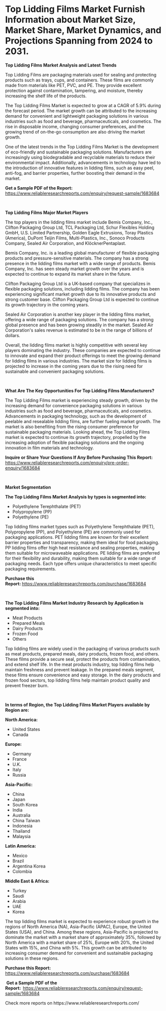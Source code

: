 <p><h1>Top Lidding Films Market Furnish Information about Market Size, Market Share, Market Dynamics, and Projections Spanning from 2024 to 2031.</h1></p><p><strong>Top Lidding Films Market Analysis and Latest Trends</strong></p>
<p><p>Top Lidding Films are packaging materials used for sealing and protecting products such as trays, cups, and containers. These films are commonly made from materials like PET, PVC, and PE. They provide excellent protection against contamination, tampering, and moisture, thereby increasing the shelf life of the products.</p><p>The Top Lidding Films Market is expected to grow at a CAGR of 5.9% during the forecast period. The market growth can be attributed to the increasing demand for convenient and lightweight packaging solutions in various industries such as food and beverage, pharmaceuticals, and cosmetics. The rise in disposable income, changing consumer preferences, and the growing trend of on-the-go consumption are also driving the market growth.</p><p>One of the latest trends in the Top Lidding Films Market is the development of eco-friendly and sustainable packaging solutions. Manufacturers are increasingly using biodegradable and recyclable materials to reduce their environmental impact. Additionally, advancements in technology have led to the introduction of innovative features in lidding films, such as easy peel, anti-fog, and barrier properties, further boosting their demand in the market.</p></p>
<p><strong>Get a Sample PDF of the Report:&nbsp;</strong> <a href="https://www.reliableresearchreports.com/enquiry/request-sample/1683684">https://www.reliableresearchreports.com/enquiry/request-sample/1683684</a></p>
<p>&nbsp;</p>
<p><strong>Top Lidding Films Major Market Players</strong></p>
<p><p>The top players in the lidding films market include Bemis Company, Inc., Clifton Packaging Group Ltd, TCL Packaging Ltd, Schur Flexibles Holding GmbH, U.S. Limited Partnership, Golden Eagle Extrusions, Toray Plastics (America), DuPont Teijin Films, Multi-Plastics, Inc., Sonoco Products Company, Sealed Air Corporation, and KlöcknerPentaplast.</p><p>Bemis Company, Inc. is a leading global manufacturer of flexible packaging products and pressure-sensitive materials. The company has a strong presence in the lidding films market with a wide range of products. Bemis Company, Inc. has seen steady market growth over the years and is expected to continue to expand its market share in the future.</p><p>Clifton Packaging Group Ltd is a UK-based company that specializes in flexible packaging solutions, including lidding films. The company has been experiencing significant market growth due to its innovative products and strong customer base. Clifton Packaging Group Ltd is expected to continue its growth trajectory in the coming years.</p><p>Sealed Air Corporation is another key player in the lidding films market, offering a wide range of packaging solutions. The company has a strong global presence and has been growing steadily in the market. Sealed Air Corporation's sales revenue is estimated to be in the range of billions of dollars.</p><p>Overall, the lidding films market is highly competitive with several key players dominating the industry. These companies are expected to continue to innovate and expand their product offerings to meet the growing demand for lidding films in various industries. The market size for lidding films is projected to increase in the coming years due to the rising need for sustainable and convenient packaging solutions.</p></p>
<p>&nbsp;</p>
<p><strong>What Are The Key Opportunities For Top Lidding Films Manufacturers?</strong></p>
<p><p>The Top Lidding Films market is experiencing steady growth, driven by the increasing demand for convenience packaging solutions in various industries such as food and beverage, pharmaceuticals, and cosmetics. Advancements in packaging technology, such as the development of peelable and resealable lidding films, are further fueling market growth. The market is also benefiting from the rising consumer preference for sustainable packaging materials. Looking ahead, the Top Lidding Films market is expected to continue its growth trajectory, propelled by the increasing adoption of flexible packaging solutions and the ongoing innovation in film materials and technology.</p></p>
<p><strong>Inquire or Share Your Questions If Any Before Purchasing This Report:</strong> <a href="https://www.reliableresearchreports.com/enquiry/pre-order-enquiry/1683684">https://www.reliableresearchreports.com/enquiry/pre-order-enquiry/1683684</a></p>
<p>&nbsp;</p>
<p><strong>Market Segmentation</strong></p>
<p><strong>The Top Lidding Films Market Analysis by types is segmented into:</strong></p>
<p><ul><li>Polyethylene Terephthalate (PET)</li><li>Polypropylene (PP)</li><li>Polyethylene (PE)</li></ul></p>
<p><p>Top lidding films market types such as Polyethylene Terephthalate (PET), Polypropylene (PP), and Polyethylene (PE) are commonly used for packaging applications. PET lidding films are known for their excellent barrier properties and transparency, making them ideal for food packaging. PP lidding films offer high heat resistance and sealing properties, making them suitable for microwaveable applications. PE lidding films are preferred for their flexibility and durability, making them suitable for a wide range of packaging needs. Each type offers unique characteristics to meet specific packaging requirements.</p></p>
<p><strong>Purchase this Report:&nbsp;</strong><a href="https://www.reliableresearchreports.com/purchase/1683684">https://www.reliableresearchreports.com/purchase/1683684</a></p>
<p>&nbsp;</p>
<p><strong>The Top Lidding Films Market Industry Research by Application is segmented into:</strong></p>
<p><ul><li>Meat Products</li><li>Prepared Meals</li><li>Dairy Products</li><li>Frozen Food</li><li>Others</li></ul></p>
<p><p>Top lidding films are widely used in the packaging of various products such as meat products, prepared meals, dairy products, frozen food, and others. These films provide a secure seal, protect the products from contamination, and extend shelf life. In the meat products industry, top lidding films help maintain freshness and prevent leakage. In the prepared meals segment, these films ensure convenience and easy storage. In the dairy products and frozen food sectors, top lidding films help maintain product quality and prevent freezer burn.</p></p>
<p>&nbsp;</p>
<p><strong>In terms of Region, the Top Lidding Films Market Players available by Region are:</strong></p>
<p>
    <p> <strong> North America: </strong>
        <ul>
            <li>United States</li>
            <li>Canada</li>
        </ul>
        </p> 
    <p> <strong> Europe: </strong>
        <ul>
            <li>Germany</li>
            <li>France</li>
            <li>U.K.</li>
            <li>Italy</li>
            <li>Russia</li>
        </ul>
        </p> 
    <p> <strong> Asia-Pacific: </strong>
        <ul>
            <li>China</li>
            <li>Japan</li>
            <li>South Korea</li>
            <li>India</li>
            <li>Australia</li>
            <li>China Taiwan</li>
            <li>Indonesia</li>
            <li>Thailand</li>
            <li>Malaysia</li>
        </ul>
        </p> 
    <p> <strong> Latin America: </strong>
        <ul>
            <li>Mexico</li>
            <li>Brazil</li>
            <li>Argentina Korea</li>
            <li>Colombia</li>
        </ul>
        </p> 
    <p> <strong> Middle East & Africa: </strong>
        <ul>
            <li>Turkey</li>
            <li>Saudi</li>
            <li>Arabia</li>
            <li>UAE</li>
            <li>Korea</li>
        </ul>
    </p>
    </p>
<p><p>The top lidding films market is expected to experience robust growth in the regions of North America (NA), Asia-Pacific (APAC), Europe, the United States (USA), and China. Among these regions, Asia-Pacific is projected to dominate the market with a market share of approximately 35%, followed by North America with a market share of 25%, Europe with 20%, the United States with 15%, and China with 5%. This growth can be attributed to increasing consumer demand for convenient and sustainable packaging solutions in these regions.</p></p>
<p><strong>Purchase this Report: </strong><a href="https://www.reliableresearchreports.com/purchase/1683684">https://www.reliableresearchreports.com/purchase/1683684</a></p>
<p>&nbsp;<strong>Get a Sample PDF of the Report:&nbsp;&nbsp;</strong><a href="https://www.reliableresearchreports.com/enquiry/request-sample/1683684">https://www.reliableresearchreports.com/enquiry/request-sample/1683684</a></p>
<p><strong></strong></p>
<p>Check more reports on https://www.reliableresearchreports.com/</p>